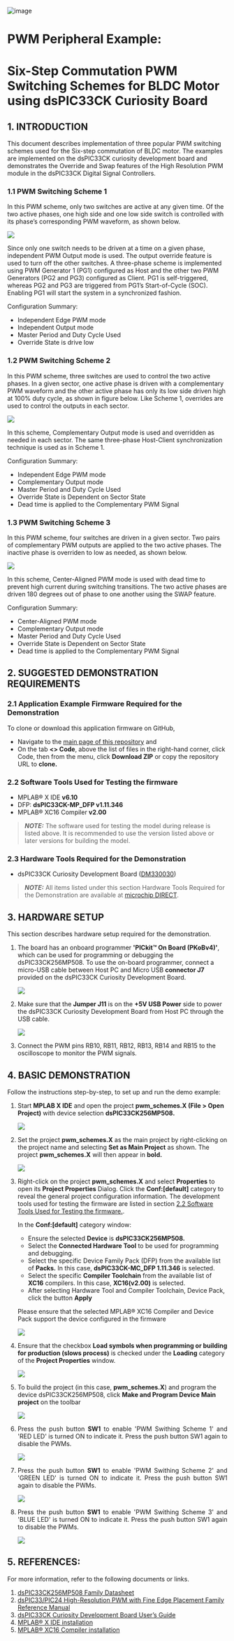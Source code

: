 ![image](images/microchip.jpg) 

# PWM Peripheral Example: 
# Six-Step Commutation PWM Switching Schemes for BLDC Motor using dsPIC33CK Curiosity Board

## 1. INTRODUCTION
This document describes implementation of three popular PWM switching schemes used for the Six-step commutation of BLDC motor. The examples are implemented on the dsPIC33CK curiosity development board and demonstrates the Override and Swap features of the High Resolution PWM module in the dsPIC33CK Digital Signal Controllers.

### 1.1 PWM Switching Scheme 1 
In this PWM scheme, only two switches are active at any given time. Of the two active phases, one high side and one low side switch is controlled with its phase’s corresponding PWM waveform, as shown below.

  <p align="left" >
  <img  src="images/pwm1.png"></p>

Since only one switch needs to be driven at a time on a given phase, independent PWM Output mode is used. The output override feature is used to turn off the other switches. A three-phase scheme is implemented using PWM Generator 1 (PG1) configured as Host and the other two PWM Generators
(PG2 and PG3) configured as Client. PG1 is self-triggered, whereas PG2 and PG3 are triggered from PG1’s Start-of-Cycle (SOC). Enabling PG1 will start the system in a synchronized fashion.

Configuration Summary:
- Independent Edge PWM mode
- Independent Output mode
- Master Period and Duty Cycle Used
- Override State is drive low

### 1.2 PWM Switching Scheme 2
In this PWM scheme, three switches are used to control the two active phases. In a given sector, one active phase is driven with a complementary PWM waveform and the other active phase has only its low side driven high at 100% duty cycle, as shown in figure below. Like Scheme 1, overrides are used to control the outputs in each sector.

  <p align="left" >
  <img  src="images/pwm2.png"></p>

In this scheme, Complementary Output mode is used and overridden as needed in each sector. The same three-phase Host-Client synchronization technique is used as in Scheme 1. 

Configuration Summary:
- Independent Edge PWM mode
- Complementary Output mode
- Master Period and Duty Cycle Used
- Override State is Dependent on Sector State
- Dead time is applied to the Complementary PWM Signal

### 1.3 PWM Switching Scheme 3
In this PWM scheme, four switches are driven in a given sector. Two pairs of complementary PWM outputs are applied to the two active phases. The inactive phase is overriden to low as needed, as shown below.

  <p align="left" >
  <img  src="images/pwm3.png"></p>

In this scheme, Center-Aligned PWM mode is used with dead time to prevent high current during switching transitions. The two active phases are driven 180 degrees out of phase to one another using the SWAP feature.

Configuration Summary:
- Center-Aligned PWM mode
- Complementary Output mode
- Master Period and Duty Cycle Used
- Override State is Dependent on Sector State
- Dead time is applied to the Complementary PWM Signal

## 2.	SUGGESTED DEMONSTRATION REQUIREMENTS
### 2.1 Application Example Firmware Required for the Demonstration
To clone or download this application firmware on GitHub, 
- Navigate to the [main page of this repository](https://github.com/microchip-pic-avr-examples/dspic33ck-curiosityboard-pwmexample-sixstep-commutation) and 
- On the tab **<> Code**, above the list of files in the right-hand corner, click Code, then from the menu, click **Download ZIP** or copy the repository URL to **clone.**

### 2.2	Software Tools Used for Testing the firmware
- MPLAB® X IDE **v6.10** 
- DFP: **dsPIC33CK-MP_DFP v1.11.346**
- MPLAB® XC16 Compiler **v2.00**

> **_NOTE:_**
>The software used for testing the model during release is listed above. It is recommended to use the version listed above or later versions for building the model.

### 2.3	Hardware Tools Required for the Demonstration
- dsPIC33CK Curiosity Development Board ([DM330030](https://www.microchip.com/en-us/development-tool/DM330030))

> **_NOTE:_**
>All items listed under this section Hardware Tools Required for the Demonstration are available at [microchip DIRECT](https://www.microchipdirect.com/).

## 3. HARDWARE SETUP
<p style='text-align: justify;'>This section describes hardware setup required for the demonstration.</p>

1. The board has an onboard programmer **'PICkit™ On Board (PKoBv4)'**, which can be used for programming or debugging the dsPIC33CK256MP508. To use the on-board programmer, connect a micro-USB cable between Host PC and Micro USB **connector J7** provided on the dsPIC33CK Curiosity Development Board. </p>

    <p align="left" >
    <img  src="images/har1.png"></p> 

2. Make sure that the **Jumper J11** is on the **+5V USB Power** side to power the dsPIC33CK Curiosity Development Board from Host PC through the USB cable. </p> 

    <p align="left" >
    <img  src="images/har2.png"></p>

3. Connect the PWM pins RB10, RB11, RB12, RB13, RB14 and RB15 to the oscilloscope to monitor the PWM signals. </p>

## 4.	BASIC DEMONSTRATION
<p style='text-align: justify;'> Follow the instructions step-by-step, to set up and run the demo example:</p>

1. Start **MPLAB X IDE** and open the project **pwm_schemes.X (File > Open Project)** with device selection **dsPIC33CK256MP508.**  
    <p align="left">
       <img  src="images/idedeviceselection.png"></p>
  
2. Set the project **pwm_schemes.X** as the main project by right-clicking on the project name and selecting **Set as Main Project** as shown. The project **pwm_schemes.X** will then appear in **bold.**
    <p align="left">
     <img  src="images/ideprojectsetup.png"></p>

3. Right-click on the project **pwm_schemes.X** and select **Properties** to open its **Project Properties** Dialog. Click the **Conf:[default]** category to reveal the general project configuration information. The development tools used for testing the firmware are listed in section [2.2 Software Tools Used for Testing the firmware.](#22-software-tools-used-for-testing-the-firmware).

     In the **Conf:[default]** category window: 
     - Ensure the selected **Device** is **dsPIC33CK256MP508.**
     - Select the **Connected Hardware Tool** to be used for programming and debugging. 
     - Select the specific Device Family Pack (DFP) from the available list of **Packs.** In this case, **dsPIC33CK-MC_DFP 1.11.346** is selected. 
     - Select the specific **Compiler Toolchain** from the available list of **XC16** compilers. 
     In this case, **XC16(v2.00)** is selected.
     - After selecting Hardware Tool and Compiler Toolchain, Device Pack, click the button **Apply**

     Please ensure that the selected MPLAB® XC16 Compiler and Device Pack support the device configured in the firmware

     <p align="left">
     <img  src="images/projectpropertiessettings.png"></p>

5. Ensure that the checkbox **Load symbols when programming or building for production (slows process)** is checked under the **Loading** category of the **Project Properties** window.       
        
      <p align="left">
      <img  src="images/loadvariables.png"></p>

6. To build the project (in this case, **pwm_schemes.X**) and program the device dsPIC33CK256MP508, click **Make and Program Device Main project** on the toolbar
    <p align="left">
    <img  src="images/deviceprogramming.png"></p>

7.	<p style='text-align: justify;'> Press the push button <b>SW1</b> to enable 'PWM Swithing Scheme 1' and 'RED LED' is turned ON to indicate it. Press the push button SW1 again to disable the PWMs.

    <p align="left">
      <img  src="images/dem8.png"></p> 
    </p>

9.	<p style='text-align: justify;'> Press the push button <b>SW1</b> to enable 'PWM Swithing Scheme 2' and 'GREEN LED' is turned ON to indicate it. Press the push button SW1 again to disable the PWMs.

    <p align="left">
      <img  src="images/dem9.png"></p>
    </p>

10.	<p style='text-align: justify;'> Press the push button <b>SW1</b> to enable 'PWM Swithing Scheme 3' and 'BLUE LED' is turned ON to indicate it. Press the push button SW1 again to disable the PWMs.

    <p align="left">
      <img  src="images/dem10.png"></p>
    </p>

## 	5. REFERENCES:
For more information, refer to the following documents or links.

1. [dsPIC33CK256MP508 Family Datasheet](https://ww1.microchip.com/downloads/en/DeviceDoc/dsPIC33CK256MP508-Family-Data-Sheet-DS70005349H.pdf)
2. [dsPIC33/PIC24 High-Resolution PWM with Fine Edge Placement Family Reference Manual](http://ww1.microchip.com/downloads/en/DeviceDoc/dsPIC33-PIC24-FRM-High-Resolution-PWM-with-Fine-Edge-Placement-70005320b.pdf)
3. [dsPIC33CK Curiosity Development Board User’s Guide](https://ww1.microchip.com/downloads/aemDocuments/documents/MCU16/ProductDocuments/UserGuides/dsPIC33CK-Curiosity-Development-Board-User%27s-Guide-DS50002859A.pdf)
3.	[MPLAB® X IDE installation](https://microchipdeveloper.com/mplabx:installation)
4.	[MPLAB® XC16 Compiler installation](https://microchipdeveloper.com/mplabx:installation)
